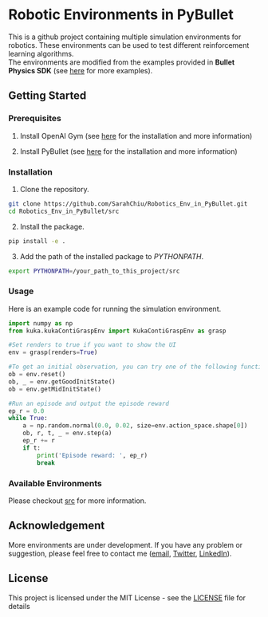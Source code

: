 # Robotic Environments in PyBullet

This is a github project containing multiple simulation environments for robotics. These environments can be used to test different reinforcement learning algorithms.  
The environments are modified from the examples provided in **Bullet Physics SDK** (see [here](https://github.com/bulletphysics/bullet3/tree/master/examples/pybullet/gym/pybullet_envs/examples) for more examples).

## Getting Started

### Prerequisites

1. Install OpenAI Gym (see [here](https://github.com/openai/gym) for the installation and more information)

2. Install PyBullet (see [here](https://docs.google.com/document/d/10sXEhzFRSnvFcl3XxNGhnD4N2SedqwdAvK3dsihxVUA/edit#heading=h.778da594xyte) for the installation and more information)

### Installation

1. Clone the repository.

```bash
git clone https://github.com/SarahChiu/Robotics_Env_in_PyBullet.git
cd Robotics_Env_in_PyBullet/src
```

2. Install the package.

```bash
pip install -e .
```

3. Add the path of the installed package to *PYTHONPATH*.

```bash
export PYTHONPATH=/your_path_to_this_project/src
```

### Usage
Here is an example code for running the simulation environment.

```python
import numpy as np
from kuka.kukaContiGraspEnv import KukaContiGraspEnv as grasp

#Set renders to true if you want to show the UI
env = grasp(renders=True)

#To get an initial observation, you can try one of the following functions
ob = env.reset()
ob, _ = env.getGoodInitState()
ob = env.getMidInitState()

#Run an episode and output the episode reward
ep_r = 0.0
while True:
    a = np.random.normal(0.0, 0.02, size=env.action_space.shape[0]) 
    ob, r, t, _ = env.step(a)
    ep_r += r
    if t:
        print('Episode reward: ', ep_r)
        break
```

### Available Environments
Please checkout [src](src/) for more information.

## Acknowledgement
More environments are under development. If you have any problem or suggestion, please feel free to contact me ([email](mailto:z.y.sarah.chiu@gmail.com), [Twitter](https://twitter.com/zihyunchiu), [LinkedIn](https://www.linkedin.com/in/zihyun-chiu/)).

## License

This project is licensed under the MIT License - see the [LICENSE](LICENSE) file for details

